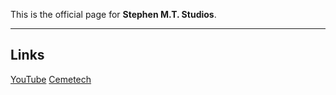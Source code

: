 This is the official page for **Stephen M.T. Studios**.

---

## Links

[YouTube]()
[Cemetech](https://www.cemetech.net/users/StephenM)
